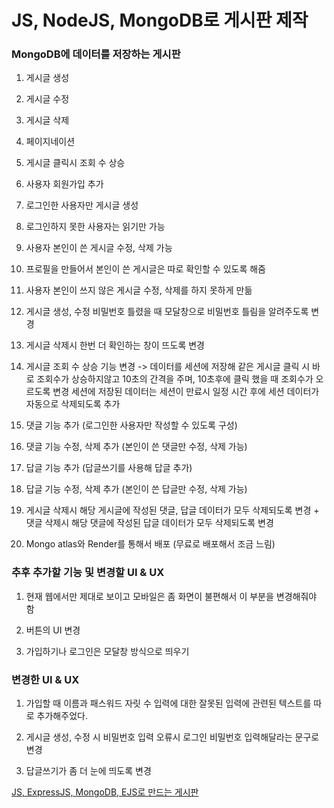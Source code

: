 # JS, NodeJS, MongoDB로 게시판 제작

### MongoDB에 데이터를 저장하는 게시판

1. 게시글 생성

2. 게시글 수정

3. 게시글 삭제

4. 페이지네이션

5. 게시글 클릭시 조회 수 상승

6. 사용자 회원가입 추가

7. 로그인한 사용자만 게시글 생성

8. 로그인하지 못한 사용자는 읽기만 가능

9. 사용자 본인이 쓴 게시글 수정, 삭제 가능

10. 프로필을 만들어서 본인이 쓴 게시글은 따로 확인할 수 있도록 해줌

11. 사용자 본인이 쓰지 않은 게시글 수정, 삭제를 하지 못하게 만듦

12. 게시글 생성, 수정 비밀번호 틀렸을 때 모달창으로 비밀번호 틀림을 알려주도록 변경

13. 게시글 삭제시 한번 더 확인하는 창이 뜨도록 변경

14. 게시글 조회 수 상승 기능 변경 -> 데이터를 세션에 저장해 같은 게시글 클릭 시 바로 조회수가 상승하지않고 10초의 간격을 주며, 10초후에 클릭 했을 때 조회수가 오르도록 변경 세션에 저장된 데이터는 세션이 만료시 일정 시간 후에 세션 데이터가 자동으로 삭제되도록 추가

15. 댓글 기능 추가 (로그인한 사용자만 작성할 수 있도록 구성)

16. 댓글 기능 수정, 삭제 추가 (본인이 쓴 댓글만 수정, 삭제 가능)

17. 답글 기능 추가 (답글쓰기를 사용해 답글 추가)

18. 답글 기능 수정, 삭제 추가 (본인이 쓴 답글만 수정, 삭제 가능)

19. 게시글 삭제시 해당 게시글에 작성된 댓글, 답글 데이터가 모두 삭제되도록 변경 + 댓글 삭제시 해당 댓글에 작성된 답글 데이터가 모두 삭제되도록 변경

20. Mongo atlas와 Render를 통해서 배포 (무료로 배포해서 조금 느림)

### 추후 추가할 기능 및 변경할 UI & UX

1. 현재 웹에서만 제대로 보이고 모바일은 좀 화면이 불편해서 이 부분을 변경해줘야 함

2. 버튼의 UI 변경

3. 가입하기나 로그인은 모달창 방식으로 띄우기

### 변경한 UI & UX

1. 가입할 때 이름과 패스워드 자릿 수 입력에 대한 잘못된 입력에 관련된 텍스트를 따로 추가해주었다.

2. 게시글 생성, 수정 시 비밀번호 입력 오류시 로그인 비밀번호 입력해달라는 문구로 변경

3. 답글쓰기가 좀 더 눈에 띄도록 변경

[JS, ExpressJS, MongoDB, EJS로 만드는 게시판](https://bulletin-board-v0w0.onrender.com/)
